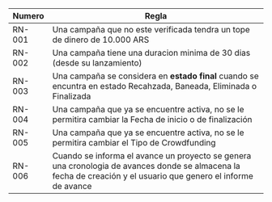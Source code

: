 | Numero | Regla                                                                      |
|--------|----------------------------------------------------------------------------|
| <span id="1">RN-001</span>      | Una campaña que no este verificada tendra un tope de dinero de 10.000 ARS  |
| <span id="2">RN-002</span>      | Una campaña tiene una duracion minima de 30 dias (desde su lanzamiento)|
| <span id="3">RN-003</span>      | Una campaña se considera en **estado final** cuando se encuntra en estado Recahzada, Baneada, Eliminada o Finalizada |
| <span id="4">RN-004</span>      | Una campaña que ya se encuentre activa, no se le permitira cambiar la Fecha de inicio o de finalización |
| <span id="5">RN-005</span>      | Una campaña que ya se encuentre activa, no se le permitira cambiar el Tipo de Crowdfunding |
| <span id="6">RN-006</span>      | Cuando se informa el avance un proyecto se genera una cronologia de avances donde se almacena la fecha de creación y el usuario que genero el informe de avance |

